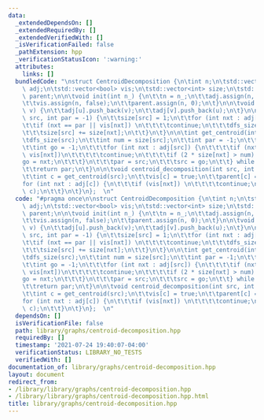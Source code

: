 ```yaml
---
data:
  _extendedDependsOn: []
  _extendedRequiredBy: []
  _extendedVerifiedWith: []
  _isVerificationFailed: false
  _pathExtension: hpp
  _verificationStatusIcon: ':warning:'
  attributes:
    links: []
  bundledCode: "\nstruct CentroidDecomposition {\n\tint n;\n\tstd::vector<std::vector<int>>\
    \ adj;\n\tstd::vector<bool> vis;\n\tstd::vector<int> size;\n\tstd::vector<int>\
    \ parent;\n\n\tvoid init(int n_) {\n\t\tn = n_;\n\t\tadj.assign(n, std::vector<int>());\n\
    \t\tvis.assign(n, false);\n\t\tparent.assign(n, 0);\n\t}\n\n\tvoid ae(int u, int\
    \ v) {\n\t\tadj[u].push_back(v);\n\t\tadj[v].push_back(u);\n\t}\n\n\tvoid dfs_size(int\
    \ src, int par = -1) {\n\t\tsize[src] = 1;\n\t\tfor (int nxt : adj[src]) {\n\t\
    \t\tif (nxt == par || vis[nxt]) \n\t\t\t\tcontinue;\n\t\t\tdfs_size(nxt, src);\n\
    \t\t\tsize[src] += size[nxt];\n\t\t}\n\t}\n\n\tint get_centroid(int src) {\n\t\
    \tdfs_size(src);\n\t\tint num = size[src];\n\t\tint par = -1;\n\t\tdo {    \n\t\
    \t\tint go = -1;\n\t\t\tfor (int nxt : adj[src]) {\n\t\t\t\tif (nxt == par ||\
    \ vis[nxt])\n\t\t\t\t\tcontinue;\n\t\t\t\tif (2 * size[nxt] > num) \n\t\t\t\t\t\
    go = nxt;\n\t\t\t}\n\t\t\tpar = src;\n\t\t\tsrc = go;\n\t\t} while (src != -1);\n\
    \t\treturn par;\n\t}\n\n\tvoid centroid_decomposition(int src, int par = -1) {\n\
    \t\tint c = get_centroid(src);\n\t\tvis[c] = true;\n\t\tparent[c] = par;\n\t\t\
    for (int nxt : adj[c]) {\n\t\t\tif (vis[nxt]) \n\t\t\t\tcontinue;\n\t\t\tcentroid_decomposition(nxt,\
    \ c);\n\t\t}\n\t}\n};  \n"
  code: "#pragma once\n\nstruct CentroidDecomposition {\n\tint n;\n\tstd::vector<std::vector<int>>\
    \ adj;\n\tstd::vector<bool> vis;\n\tstd::vector<int> size;\n\tstd::vector<int>\
    \ parent;\n\n\tvoid init(int n_) {\n\t\tn = n_;\n\t\tadj.assign(n, std::vector<int>());\n\
    \t\tvis.assign(n, false);\n\t\tparent.assign(n, 0);\n\t}\n\n\tvoid ae(int u, int\
    \ v) {\n\t\tadj[u].push_back(v);\n\t\tadj[v].push_back(u);\n\t}\n\n\tvoid dfs_size(int\
    \ src, int par = -1) {\n\t\tsize[src] = 1;\n\t\tfor (int nxt : adj[src]) {\n\t\
    \t\tif (nxt == par || vis[nxt]) \n\t\t\t\tcontinue;\n\t\t\tdfs_size(nxt, src);\n\
    \t\t\tsize[src] += size[nxt];\n\t\t}\n\t}\n\n\tint get_centroid(int src) {\n\t\
    \tdfs_size(src);\n\t\tint num = size[src];\n\t\tint par = -1;\n\t\tdo {    \n\t\
    \t\tint go = -1;\n\t\t\tfor (int nxt : adj[src]) {\n\t\t\t\tif (nxt == par ||\
    \ vis[nxt])\n\t\t\t\t\tcontinue;\n\t\t\t\tif (2 * size[nxt] > num) \n\t\t\t\t\t\
    go = nxt;\n\t\t\t}\n\t\t\tpar = src;\n\t\t\tsrc = go;\n\t\t} while (src != -1);\n\
    \t\treturn par;\n\t}\n\n\tvoid centroid_decomposition(int src, int par = -1) {\n\
    \t\tint c = get_centroid(src);\n\t\tvis[c] = true;\n\t\tparent[c] = par;\n\t\t\
    for (int nxt : adj[c]) {\n\t\t\tif (vis[nxt]) \n\t\t\t\tcontinue;\n\t\t\tcentroid_decomposition(nxt,\
    \ c);\n\t\t}\n\t}\n};  \n"
  dependsOn: []
  isVerificationFile: false
  path: library/graphs/centroid-decomposition.hpp
  requiredBy: []
  timestamp: '2021-07-24 19:40:07-04:00'
  verificationStatus: LIBRARY_NO_TESTS
  verifiedWith: []
documentation_of: library/graphs/centroid-decomposition.hpp
layout: document
redirect_from:
- /library/library/graphs/centroid-decomposition.hpp
- /library/library/graphs/centroid-decomposition.hpp.html
title: library/graphs/centroid-decomposition.hpp
---
```

